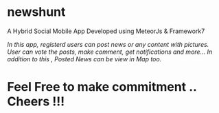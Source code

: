 # newshunt
A Hybrid Social Mobile App Developed using MeteorJs &amp; Framework7

 <i>In this app, registerd users can post news or any content with pictures. User can vote the posts, make comment, get notifications and more... In addition to this , Posted News can be view in Map too. </i>
 </br>
<h1> Feel Free to make commitment .. Cheers !!!</h1>
